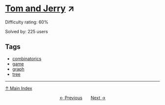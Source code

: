 # [Tom and Jerry](https://projecteuler.net/problem=690) ↗️

Difficulty rating: 60%

Solved by: 225 users
## Tags

- [combinatorics](../tags/combinatorics.md)
- [game](../tags/game.md)
- [graph](../tags/graph.md)
- [tree](../tags/tree.md)



---

[↑ Main Index](../README.md)


<div align=center><a href='689.md'>← Previous</a> &nbsp;&nbsp; &nbsp;&nbsp;  <a href='691.md'>Next →</a></div>
